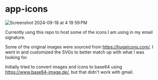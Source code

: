 # app-icons

![Screenshot 2024-09-18 at 4 19 59 PM](https://github.com/user-attachments/assets/a22764b4-27ee-43ea-aa92-0c6b71b7d94a)

Currently usng this repo to host some of the icons I am using in my email signature.

Some of the original images were sourced from https://hugeicons.com/. I went in and customized the SVGs to better match up with what I was looking for.

Initially tried to convert images and icons to base64 using https://www.base64-image.de/, but that didn't work with gmail.
